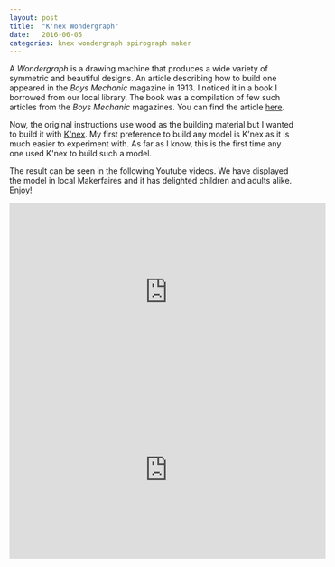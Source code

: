 ```yaml
---
layout: post
title:  "K'nex Wondergraph"
date:   2016-06-05
categories: knex wondergraph spirograph maker
---
```


A *Wondergraph* is a drawing machine that produces a wide variety of
symmetric and beautiful designs. An article describing how to build
one appeared in the *Boys Mechanic* magazine in 1913. I
noticed it in a book I borrowed from our local library. The
book was a compilation of few such articles from the *Boys Mechanic*
magazines. You can find the article 
[here]({{site.url}}{{site.baseurl}}/assets/boy-mechanic-book-1-1913-how-to-make-a-wondergraph-extract.pdf).

Now, the original instructions use wood as the building material but I
wanted to build it with [K'nex](http://www.knex.com/). My first
preference to build any model is K'nex as it is much easier to
experiment with. As far as I know, this is the first time any one used
K'nex to build such a model. 

The result can be seen in the following Youtube videos. We have
displayed the model in local Makerfaires and it has delighted children
and adults alike. Enjoy! 

<iframe width="560" height="315"
src="https://www.youtube.com/embed/JTh_dskHzuA" frameborder="0"
allowfullscreen></iframe> 

<iframe width="560" height="315"
src="https://www.youtube.com/embed/fEzoYufIWko" frameborder="0"
allowfullscreen></iframe> 

